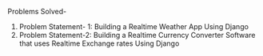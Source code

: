 Problems Solved-
1. Problem Statement- 1: Building a Realtime Weather App Using Django
2. Problem Statement-2: Building a Realtime Currency Converter Software that uses Realtime Exchange rates Using Django
